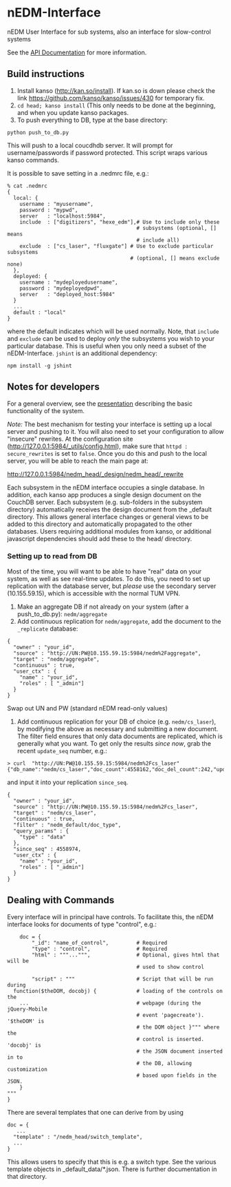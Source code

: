 nEDM-Interface
==============

nEDM User Interface for sub systems, also an interface for slow-control systems

See the [API Documentation](http://nedm-tum.github.io/nEDM-Interface/) for more information.

Build instructions
------------------

1.  Install kanso (http://kan.so/install). If kan.so is down please check the link https://github.com/kanso/kanso/issues/430 for temporary fix.
2.  ```cd head; kanso install``` (This only needs to be done at the beginning, and when you update kanso packages.
3.  To push everything to DB, type at the base directory:

`python push_to_db.py`

This will push to a local coucdhdb server.  It will prompt for
username/passwords if password protected.  This script wraps various kanso
commands.

It is possible to save setting in a .nedmrc file, e.g.:

```
% cat .nedmrc
{
  local: {
    username : "myusername",
    password : "mypwd",
    server   : "localhost:5984",
	include  : ["digitizers", "hexe_edm"],# Use to include only these
										  # subsystems (optional, [] means
										  # include all)
	exclude  : ["cs_laser", "fluxgate"] # Use to exclude particular subsystems
                                        # (optional, [] means exclude none)
  },
  deployed: {
    username : "mydeployedusername",
    password : "mydeployedpwd",
    server   : "deployed_host:5984"
  }
  ...
  default : "local"
}

```
where the default indicates which will be used normally.  Note, that
```include``` and ```exclude``` can be used to deploy _only_ the subsystems you
wish to your particular database.  This is useful when you only need a subset
of the nEDM-Interface.  ```jshint``` is an additional dependency:

```
npm install -g jshint
```

## Notes for developers

For a general overview, see the
[presentation](https://www.dropbox.com/s/8xfayj9zi67o3ao/GroupMeeting_23Oct2014.pdf?dl=0)
describing the basic functionality of the system.

*Note:*  The best mechanism for testing your interface is setting up a local
server and pushing to it.  You will also need to set your configuration to
allow "insecure" rewrites. At the
configuration site (http://127.0.0.1:5984/_utils/config.html), make sure that
```httpd : secure_rewrites``` is set to ```false```.  Once you do this and push
to the local server, you will be able to reach the main page at:

http://127.0.0.1:5984/nedm_head/_design/nedm_head/_rewrite

Each subsystem in the nEDM interface occupies a single database.  In addition,
each kanso app produces a single design document on the CouchDB server.  Each
subsystem (e.g. sub-folders in the subsystem directory) automatically receives
the design document from the \_default directory.  This allows general
interface changes or general views to be added to this directory and
automatically propagated to the other databases.  Users requiring additional
modules from kanso, or additional javascript dependencies should add these to
the head/ directory.

### Setting up to read from DB
Most of the time, you will want to be able to have "real" data on your system,
as well as see real-time updates.  To do this, you need to set up replication
with the database server, but *please* use the secondary server (10.155.59.15),
which is accessible with the normal TUM VPN.

1. Make an aggregate DB if not already on your system (after a push_to_db.py):
`nedm/aggregate`
1. Add continuous replication for `nedm/aggregate`, add the document to the
`_replicate` database:
```
{
  "owner" : "your_id",
  "source" : "http://UN:PW@10.155.59.15:5984/nedm%2Faggregate",
  "target" : "nedm/aggregate",
  "continuous" : true,
  "user_ctx" : {
    "name" : "your_id",
    "roles" : [ "_admin"]
  }
}
```
Swap out UN and PW (standard nEDM read-only values)

1. Add continuous replication for your DB of choice (e.g. `nedm/cs_laser`),
by modifying the above as necessary and submitting a new document.  The filter
field ensures that only data documents are replicated, which is generally what
you want.  To get only the results *since now*, grab the recent `update_seq`
number, e.g.: 
```
> curl  "http://UN:PW@10.155.59.15:5984/nedm%2Fcs_laser" 
{"db_name":"nedm/cs_laser","doc_count":4558162,"doc_del_count":242,"update_seq":4558974,"purge_seq":0,"compact_running":false,"disk_size":1415667831,"data_size":1393833154,"instance_start_time":"1429621582837885","disk_format_version":6,"committed_update_seq":4558974}
```
and input it into your replication `since_seq`.
```
{
  "owner" : "your_id",
  "source" : "http://UN:PW@10.155.59.15:5984/nedm%2Fcs_laser",
  "target" : "nedm/cs_laser",
  "continuous" : true,
  "filter" : "nedm_default/doc_type",
  "query_params" : {
    "type" : "data"
  },
  "since_seq" : 4558974,
  "user_ctx" : {
    "name" : "your_id",
    "roles" : [ "_admin"]
  }
}
```


## Dealing with Commands


Every interface will in principal have controls.  To facilitate this, the nEDM
interface looks for documents of type "control", e.g.:

```
    doc = {
        "_id": "name_of_control",         # Required
        "type" : "control",               # Required
        "html" : """...""",               # Optional, gives html that will be
                                          # used to show control

        "script" : """                    # Script that will be run during
  function($theDOM, docobj) {             # loading of the controls on the
	...                                   # webpage (during the jQuery-Mobile
										  # event 'pagecreate').  '$theDOM' is
										  # the DOM object }""" where the
										  # control is inserted.  'docobj' is
										  # the JSON document inserted in to
										  # the DB, allowing customization
										  # based upon fields in the JSON.
    }
"""
}
```


There are several templates that one can derive from by using

```
doc = {
   ...
  "template" : "/nedm_head/switch_template",
  ...
}
```

This allows users to specify that this is e.g. a switch type.  See the various
template objects in _default_data/*.json.  There is further documentation in that
directory.

